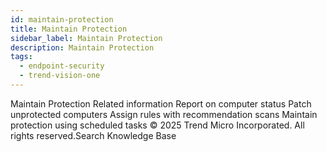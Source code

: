 ```yaml
---
id: maintain-protection
title: Maintain Protection
sidebar_label: Maintain Protection
description: Maintain Protection
tags:
  - endpoint-security
  - trend-vision-one
---
```


 Maintain Protection Related information Report on computer status Patch unprotected computers Assign rules with recommendation scans Maintain protection using scheduled tasks © 2025 Trend Micro Incorporated. All rights reserved.Search Knowledge Base